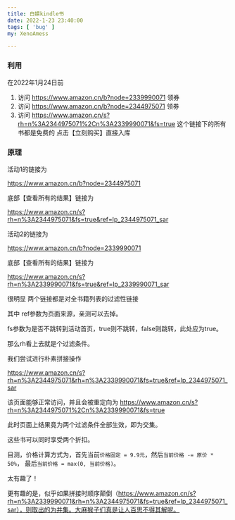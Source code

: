 ```yaml
---
title: 白嫖kindle书
date: 2022-1-23 23:40:00
tags: [ 'bug' ]
my: XenoAmess

---
```


### 利用

在2022年1月24日前

1. 访问 https://www.amazon.cn/b?node=2339990071 领券
2. 访问 https://www.amazon.cn/b?node=2344975071 领券 
3. 访问 https://www.amazon.cn/s?rh=n%3A2344975071%2Cn%3A2339990071&fs=true 这个链接下的所有书都是免费的 点击【立刻购买】直接入库

<!--more-->

### 原理
活动1的链接为

https://www.amazon.cn/b?node=2344975071

底部【查看所有的结果】链接为

https://www.amazon.cn/s?rh=n%3A2344975071&fs=true&ref=lp_2344975071_sar

活动2的链接为

https://www.amazon.cn/b?node=2339990071

底部【查看所有的结果】链接为

https://www.amazon.cn/s?rh=n%3A2339990071&fs=true&ref=lp_2339990071_sar

很明显 两个链接都是对全书籍列表的过滤性链接

其中 ref参数为页面来源，亲测可以去掉。

fs参数为是否不跳转到活动首页，true则不跳转，false则跳转，此处应为true。

那么rh看上去就是个过滤条件。

我们尝试进行朴素拼接操作

https://www.amazon.cn/s?rh=n%3A2344975071&rh=n%3A2339990071&fs=true&ref=lp_2344975071_sar

该页面能够正常访问，并且会被重定向为 https://www.amazon.cn/s?rh=n%3A2344975071%2Cn%3A2339990071&fs=true

此时页面上结果竟为两个过滤条件全部生效，即为交集。

这些书可以同时享受两个折扣。

目测，价格计算方式为，首先当前`价格固定 = 9.9元`，然后`当前价格 -= 原价 * 50%`， 最后`当前价格 = max(0, 当前价格)`。

太有趣了！

更有趣的是，似乎如果拼接时顺序颠倒（https://www.amazon.cn/s?rh=n%3A2339990071&rh=n%3A2344975071&fs=true&ref=lp_2344975071_sar），则取出的为并集。大麻猴子们真是让人百思不得其解呢。
